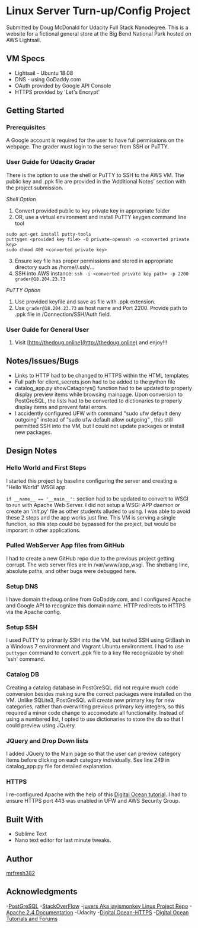 # Linux Server Turn-up/Config Project
Submitted by Doug McDonald for Udacity Full Stack Nanodegree.
This is a website for a fictional general store at the Big Bend National Park hosted on AWS Lightsail. 

## VM Specs
- Lightsail - Ubuntu 18.08
- DNS - using GoDaddy.com
- OAuth provided by Google API Console
- HTTPS provided by 'Let's Encrypt'

## Getting Started
### Prerequisites 
A Google account is required for the user to have full permissions on the webpage. The grader must login to the server from SSH or PuTTY.


### User Guide for Udacity Grader
There is the option to use the shell or PuTTY to SSH to the AWS VM. The public key and .ppk file are provided in the 'Additional Notes' section with the project submission. 

*Shell Option*
1. Convert provided public to key private key in appropriate folder
2. OR, use a virtual environment and install PuTTY keygen command line tool
```
sudo apt-get install putty-tools
puttygen <provided key file> -O private-openssh -o <converted private key>
sudo chmod 400 <converted private key>
```
3. Ensure key file has proper permissions and stored in appropriate directory such as /home/<user>/.ssh/...
4. SSH into AWS instance: `ssh -i <converted private key path> -p 2200 grader@18.204.23.73`

*PuTTY Option*
1. Use provided keyfile and save as file with .ppk extension. 
2. Use `grader@18.204.23.73` as host name and Port 2200. Provide path to .ppk file in /Connection/SSH/Auth field.

### User Guide for General User
1. Visit [http://thedoug.online](http://thedoug.online) and enjoy!!!

## Notes/Issues/Bugs
- Links to HTTP had to be changed to HTTPS within the HTML templates
- Full path for client_secrets.json had to be added to the python file
- catalog_app.py showCatagorys() function had to be updated to properly display preview items while browsing mainpage. Upon conversion to PostGreSQL, the lists had to be converted to dictionaries to properly display items and prevent fatal errors. 
- I accidently configured UFW with command "sudo ufw default deny outgoing" instead of "sudo ufw default allow outgoing" , this still permitted SSH into the VM, but I could not update packages or install new packages. 

## Design Notes
### Hello World and First Steps
I started this project by baseline configuring the server and creating a "Hello World" WSGI app. 

`if __name__ == '__main__':` section had to be updated to convert to WSGI to run with Apache Web Server. I did not setup a WSGI-APP daemon or create an '_init_.py' file as other students alluded to using. I was able to avoid these 2 steps and the app works just fine. This VM is serving a single function, so this step could be bypassed for the project, but would be imporant in other applications. 

### Pulled WebServer App files from GitHub
I had to create a new GitHub repo due to the previous project getting corrupt. The web server files are in /var/www/app_wsgi. The shebang line, absolute paths, and other bugs were debugged here.

### Setup DNS
I have domain thedoug.online from GoDaddy.com, and I configured Apache and Google API to recognize this domain name. HTTP redirects to HTTPS via the Apache config.

### Setup SSH
I used PuTTY to primarily SSH into the VM, but tested SSH using GitBash in a Windows 7 environment and Vagrant Ubuntu environment. I had to use `puttygen` command to convert .ppk file to a key file recognizable by shell 'ssh' command. 

### Catalog DB
Creating a catalog database in PostGreSQL did not require much code conversion besides making sure the correct packages were installed on the VM. Unlike SQLite3, PostGreSQL will create new primary key for new categories, rather than overwriting previous primary key integers, so this required a minor code change to accomodate all functionality. Instead of using a numbered list, I opted to use dictionaries to store the db so that I could preview using JQuery. 

### JQuery and Drop Down lists
I added JQuery to the Main page so that the user can preview category items before clicking on each category individually. See line 249 in catalog_app.py file for detailed explanation. 

### HTTPS
I re-configured Apache with the help of this [Digital Ocean tutorial](https://www.digitalocean.com/community/tutorials/how-to-secure-apache-with-let-s-encrypt-on-ubuntu-18-04). I had to ensure HTTPS port 443 was enabled in UFW and AWS Security Group. 

## Built With
- Sublime Text
- Nano text editor for last minute tweaks. 

## Author
[mrfresh382](https://github.com/mrfresh382)

## Acknowledgments
-[PostGreSQL](https://www.postgresql.org/docs/)
-[StackOverFlow](https://stackoverflow.com)
-[juvers Aka jayismonkey Linux Project Repo](https://github.com/juvers/Linux-Configuration)
-[Apache 2.4 Documentation](https://httpd.apache.org/docs/2.4/)
-Udacity
-[Digital Ocean-HTTPS](https://www.digitalocean.com/community/tutorials/how-to-secure-apache-with-let-s-encrypt-on-ubuntu-18-04)
-[Digital Ocean Tutorials and Forums](https://www.digitalocean.com/)
